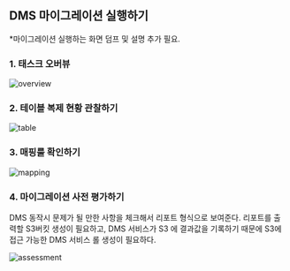 ## DMS 마이그레이션 실행하기 ##

*마이그레이션 실행하는 화면 덤프 및 설명 추가 필요.


### 1. 태스크 오버뷰 ###

![overview](https://github.com/gnosia93/postgres-terraform/blob/main/dms/images/task-overview.png)


### 2. 테이블 복제 현황 관찰하기 ###

![table](https://github.com/gnosia93/postgres-terraform/blob/main/dms/images/task-table-stats.png)


### 3. 매핑룰 확인하기 ###

![mapping](https://github.com/gnosia93/postgres-terraform/blob/main/dms/images/task-mapping.png)


### 4. 마이그레이션 사전 평가하기 ###

DMS 동작시 문제가 될 만한 사항을 체크해서 리포트 형식으로 보여준다. 리포트를 출력할 S3버킷 생성이 필요하고, DMS 서비스가 S3 에 결과값을 기록하기 때문에 S3에 접근 가능한 DMS 서비스 롤 생성이 필요하다.

![assessment](https://github.com/gnosia93/postgres-terraform/blob/main/dms/images/task-premig-assessment.png)

